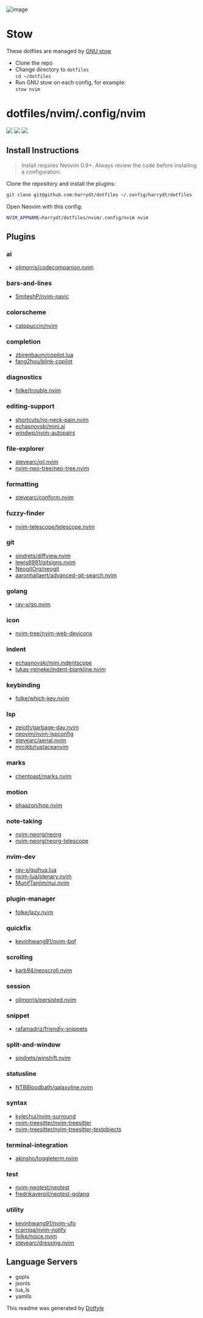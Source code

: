 ![image](https://github.com/user-attachments/assets/12f625b0-8c55-4183-be14-acaf82870f70)

# Stow
These dotfiles are managed by [GNU stow](https://www.gnu.org/software/stow/)
- Clone the repo
- Change directory to `dotfiles`\
  `cd ~/dotfiles`
- Run GNU stow on each config, for example:\
  `stow nvim`

# dotfiles/nvim/.config/nvim

<a href="https://dotfyle.com/harrydt/dotfiles-nvim-config-nvim"><img src="https://dotfyle.com/harrydt/dotfiles-nvim-config-nvim/badges/plugins?style=flat" /></a>
<a href="https://dotfyle.com/harrydt/dotfiles-nvim-config-nvim"><img src="https://dotfyle.com/harrydt/dotfiles-nvim-config-nvim/badges/leaderkey?style=flat" /></a>
<a href="https://dotfyle.com/harrydt/dotfiles-nvim-config-nvim"><img src="https://dotfyle.com/harrydt/dotfiles-nvim-config-nvim/badges/plugin-manager?style=flat" /></a>


## Install Instructions

 > Install requires Neovim 0.9+. Always review the code before installing a configuration.

Clone the repository and install the plugins:

```sh
git clone git@github.com:harrydt/dotfiles ~/.config/harrydt/dotfiles
```

Open Neovim with this config:

```sh
NVIM_APPNAME=harrydt/dotfiles/nvim/.config/nvim nvim
```

## Plugins

### ai

+ [olimorris/codecompanion.nvim](https://dotfyle.com/plugins/olimorris/codecompanion.nvim)
### bars-and-lines

+ [SmiteshP/nvim-navic](https://dotfyle.com/plugins/SmiteshP/nvim-navic)
### colorscheme

+ [catppuccin/nvim](https://dotfyle.com/plugins/catppuccin/nvim)
### completion

+ [zbirenbaum/copilot.lua](https://dotfyle.com/plugins/zbirenbaum/copilot.lua)
+ [fang2hou/blink-copilot](https://dotfyle.com/plugins/fang2hou/blink-copilot)
### diagnostics

+ [folke/trouble.nvim](https://dotfyle.com/plugins/folke/trouble.nvim)
### editing-support

+ [shortcuts/no-neck-pain.nvim](https://dotfyle.com/plugins/shortcuts/no-neck-pain.nvim)
+ [echasnovski/mini.ai](https://dotfyle.com/plugins/echasnovski/mini.ai)
+ [windwp/nvim-autopairs](https://dotfyle.com/plugins/windwp/nvim-autopairs)
### file-explorer

+ [stevearc/oil.nvim](https://dotfyle.com/plugins/stevearc/oil.nvim)
+ [nvim-neo-tree/neo-tree.nvim](https://dotfyle.com/plugins/nvim-neo-tree/neo-tree.nvim)
### formatting

+ [stevearc/conform.nvim](https://dotfyle.com/plugins/stevearc/conform.nvim)
### fuzzy-finder

+ [nvim-telescope/telescope.nvim](https://dotfyle.com/plugins/nvim-telescope/telescope.nvim)
### git

+ [sindrets/diffview.nvim](https://dotfyle.com/plugins/sindrets/diffview.nvim)
+ [lewis6991/gitsigns.nvim](https://dotfyle.com/plugins/lewis6991/gitsigns.nvim)
+ [NeogitOrg/neogit](https://dotfyle.com/plugins/NeogitOrg/neogit)
+ [aaronhallaert/advanced-git-search.nvim](https://dotfyle.com/plugins/aaronhallaert/advanced-git-search.nvim)
### golang

+ [ray-x/go.nvim](https://dotfyle.com/plugins/ray-x/go.nvim)
### icon

+ [nvim-tree/nvim-web-devicons](https://dotfyle.com/plugins/nvim-tree/nvim-web-devicons)
### indent

+ [echasnovski/mini.indentscope](https://dotfyle.com/plugins/echasnovski/mini.indentscope)
+ [lukas-reineke/indent-blankline.nvim](https://dotfyle.com/plugins/lukas-reineke/indent-blankline.nvim)
### keybinding

+ [folke/which-key.nvim](https://dotfyle.com/plugins/folke/which-key.nvim)
### lsp

+ [zeioth/garbage-day.nvim](https://dotfyle.com/plugins/zeioth/garbage-day.nvim)
+ [neovim/nvim-lspconfig](https://dotfyle.com/plugins/neovim/nvim-lspconfig)
+ [stevearc/aerial.nvim](https://dotfyle.com/plugins/stevearc/aerial.nvim)
+ [mrcjkb/rustaceanvim](https://dotfyle.com/plugins/mrcjkb/rustaceanvim)
### marks

+ [chentoast/marks.nvim](https://dotfyle.com/plugins/chentoast/marks.nvim)
### motion

+ [phaazon/hop.nvim](https://dotfyle.com/plugins/phaazon/hop.nvim)
### note-taking

+ [nvim-neorg/neorg](https://dotfyle.com/plugins/nvim-neorg/neorg)
+ [nvim-neorg/neorg-telescope](https://dotfyle.com/plugins/nvim-neorg/neorg-telescope)
### nvim-dev

+ [ray-x/guihua.lua](https://dotfyle.com/plugins/ray-x/guihua.lua)
+ [nvim-lua/plenary.nvim](https://dotfyle.com/plugins/nvim-lua/plenary.nvim)
+ [MunifTanjim/nui.nvim](https://dotfyle.com/plugins/MunifTanjim/nui.nvim)
### plugin-manager

+ [folke/lazy.nvim](https://dotfyle.com/plugins/folke/lazy.nvim)
### quickfix

+ [kevinhwang91/nvim-bqf](https://dotfyle.com/plugins/kevinhwang91/nvim-bqf)
### scrolling

+ [karb94/neoscroll.nvim](https://dotfyle.com/plugins/karb94/neoscroll.nvim)
### session

+ [olimorris/persisted.nvim](https://dotfyle.com/plugins/olimorris/persisted.nvim)
### snippet

+ [rafamadriz/friendly-snippets](https://dotfyle.com/plugins/rafamadriz/friendly-snippets)
### split-and-window

+ [sindrets/winshift.nvim](https://dotfyle.com/plugins/sindrets/winshift.nvim)
### statusline

+ [NTBBloodbath/galaxyline.nvim](https://dotfyle.com/plugins/NTBBloodbath/galaxyline.nvim)
### syntax

+ [kylechui/nvim-surround](https://dotfyle.com/plugins/kylechui/nvim-surround)
+ [nvim-treesitter/nvim-treesitter](https://dotfyle.com/plugins/nvim-treesitter/nvim-treesitter)
+ [nvim-treesitter/nvim-treesitter-textobjects](https://dotfyle.com/plugins/nvim-treesitter/nvim-treesitter-textobjects)
### terminal-integration

+ [akinsho/toggleterm.nvim](https://dotfyle.com/plugins/akinsho/toggleterm.nvim)
### test

+ [nvim-neotest/neotest](https://dotfyle.com/plugins/nvim-neotest/neotest)
+ [fredrikaverpil/neotest-golang](https://dotfyle.com/plugins/fredrikaverpil/neotest-golang)
### utility

+ [kevinhwang91/nvim-ufo](https://dotfyle.com/plugins/kevinhwang91/nvim-ufo)
+ [rcarriga/nvim-notify](https://dotfyle.com/plugins/rcarriga/nvim-notify)
+ [folke/noice.nvim](https://dotfyle.com/plugins/folke/noice.nvim)
+ [stevearc/dressing.nvim](https://dotfyle.com/plugins/stevearc/dressing.nvim)
## Language Servers

+ gopls
+ jsonls
+ lua_ls
+ yamlls


 This readme was generated by [Dotfyle](https://dotfyle.com)

